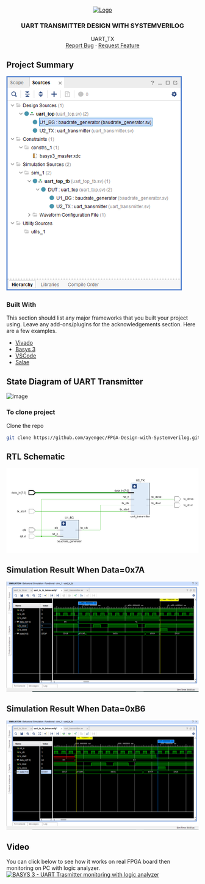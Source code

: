 <!-- PROJECT LOGO -->
<br />
<p align="center">
  <a href="https://github.com/ayengec/FPGA-Design-with-Systemverilog">
    <img src="https://developer.electricimp.com/sites/default/files/attachments/images/uart/uart3.png" alt="Logo" width="175" height="90">
  </a>

  <h3 align="center">UART TRANSMITTER DESIGN WITH SYSTEMVERILOG</h3>

  <p align="center">
    UART_TX
    <br />
    <a href="https://github.com/ayengec/FPGA-Design-with-Systemverilog/issues">Report Bug</a>
    ·
    <a href="https://github.com/ayengec/FPGA-Design-with-Systemverilog/issues">Request Feature</a>
  </p>
</p>

<!-- ABOUT THE PROJECT -->
## Project Summary
![image](https://github.com/ayengec/FPGA-Design-with-Systemverilog/blob/main/4-uart_transmitter/docs/tx_hierarchy.PNG)


### Built With
This section should list any major frameworks that you built your project using. Leave any add-ons/plugins for the acknowledgements section. Here are a few examples.
* [Vivado](https://www.xilinx.com/products/design-tools/vivado.html)
* [Basys 3](https://store.digilentinc.com/basys-3-artix-7-fpga-beginner-board-recommended-for-introductory-users/)
* [VSCode](https://code.visualstudio.com)
* [Salae](https://www.saleae.com/downloads/)

<!-- GETTING STARTED -->
## State Diagram of UART Transmitter
![image](https://github.com/ayengec/FPGA-Design-with-Systemverilog/blob/main/4-uart_transmitter/docs/FSM_transmitter.jpg)

### To clone project
Clone the repo
   ```sh
   git clone https://github.com/ayengec/FPGA-Design-with-Systemverilog.git
   ```
<!-- ABOUT THE PROJECT -->
## RTL Schematic
![image](https://github.com/ayengec/FPGA-Design-with-Systemverilog/blob/main/4-uart_transmitter/docs/RTL_sch_transmitter.PNG)

## Simulation Result When Data=0x7A
![image](https://github.com/ayengec/FPGA-Design-with-Systemverilog/blob/main/4-uart_transmitter/docs/only_tx_sim_wave_7a.PNG)

## Simulation Result When Data=0xB6
![image](https://github.com/ayengec/FPGA-Design-with-Systemverilog/blob/main/4-uart_transmitter/docs/only_tx_sim_wave_b6.PNG)

<!-- USAGE EXAMPLES -->
## Video
You can click below to see how it works on real FPGA board then monitoring on PC with logic analyzer.
<br />
[![BASYS 3 - UART Trasmitter monitoring with logic analyzer](https://img.youtube.com/vi/_bHM_PXv9wk/0.jpg)](https://www.youtube.com/watch?v=_bHM_PXv9wk "BASYS 3 - UART Trasmitter monitoring with logic analyzer")

